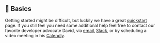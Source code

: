 ## 🍼 Basics

Getting started might be difficult, but luckily we have a great [quickstart](../../getting_started/quickstart.ipynb) page. If you still feel you need some additional help feel free to contact our favorite developer advocate David, via [email](mailto:david@argilla.io), [Slack](https://join.slack.com/t/rubrixworkspace/shared_invite/zt-whigkyjn-a3IUJLD7gDbTZ0rKlvcJ5g), or by scheduling a video meeting in his [Calendly](https://calendly.com/argilla-office-hours/30min).

